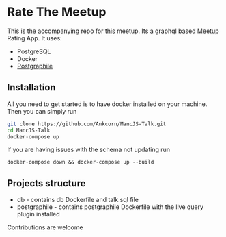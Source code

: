 # Rate The Meetup
This is the accompanying repo for [this](https://www.meetup.com/MancJS/events/261281331/) meetup. Its a graphql based Meetup Rating App. It uses:

* PostgreSQL
* Docker
* [Postgraphile](https://www.graphile.org/postgraphile/)

## Installation

All you need to get started is to have docker installed on your machine. Then you can simply run

```sh
git clone https://github.com/Ankcorn/MancJS-Talk.git
cd MancJS-Talk
docker-compose up
```

If you are having issues with the schema not updating run

`docker-compose down && docker-compose up --build`

## Projects structure

* db - contains db Dockerfile and talk.sql file
* postgraphile - contains postgraphile Dockerfile with the live query plugin installed

Contributions are welcome
